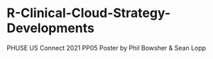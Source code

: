 # R-Clinical-Cloud-Strategy-Developments
PHUSE US Connect 2021 PP05 Poster by Phil Bowsher &amp; Sean Lopp
